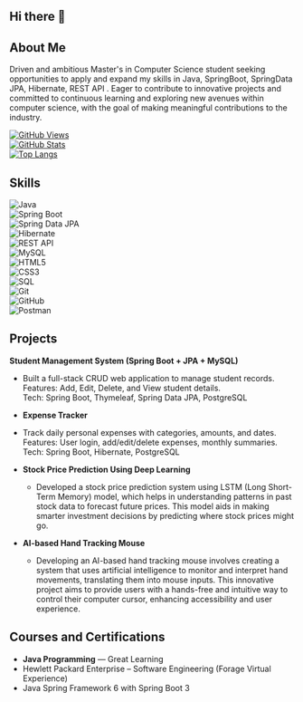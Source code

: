 ## Hi there 👋

## About Me
Driven and ambitious Master's in Computer Science student seeking opportunities to apply and expand my skills in Java, SpringBoot, SpringData JPA, Hibernate, REST API . Eager to contribute to innovative projects and committed to continuous learning and exploring new avenues within computer science, with the goal of making meaningful contributions to the industry.

[![GitHub Views](https://komarev.com/ghpvc/?username=Ramnathan07&label=Profile%20views&color=0e75b6&style=flat)](https://github.com/Ramnathan07)  
[![GitHub Stats](https://github-readme-stats.vercel.app/api?username=Ramnathan07&show_icons=true&theme=radical)](https://github.com/Ramnathan07)  
[![Top Langs](https://github-readme-stats.vercel.app/api/top-langs/?username=Ramnathan07&layout=compact&theme=radical)](https://github.com/Ramnathan07)

## Skills  
![Java](https://img.shields.io/badge/Java-%23ED8B00.svg?style=flat&logo=java&logoColor=white)  
![Spring Boot](https://img.shields.io/badge/Spring%20Boot-6DB33F.svg?style=flat&logo=spring-boot&logoColor=white)  
![Spring Data JPA](https://img.shields.io/badge/Spring%20Data%20JPA-007396.svg?style=flat&logo=spring&logoColor=white)  
![Hibernate](https://img.shields.io/badge/Hibernate-59666C.svg?style=flat&logo=hibernate&logoColor=white)  
![REST API](https://img.shields.io/badge/REST%20API-%2300ADD8.svg?style=flat&logo=flask&logoColor=white)  
![MySQL](https://img.shields.io/badge/MySQL-%2300f.svg?style=flat&logo=mysql&logoColor=white)  
![HTML5](https://img.shields.io/badge/HTML5-%23E34F26.svg?style=flat&logo=html5&logoColor=white)  
![CSS3](https://img.shields.io/badge/CSS3-%231572B6.svg?style=flat&logo=css3&logoColor=white)  
![SQL](https://img.shields.io/badge/SQL-%23007ACC.svg?style=flat&logo=sql&logoColor=white)  
![Git](https://img.shields.io/badge/Git-%23F05033.svg?style=flat&logo=git&logoColor=white)  
![GitHub](https://img.shields.io/badge/GitHub-%23121011.svg?style=flat&logo=github&logoColor=white)  
![Postman](https://img.shields.io/badge/Postman-FF6C37?style=flat&logo=postman&logoColor=white)

## Projects
**Student Management System (Spring Boot + JPA + MySQL)**  
 - Built a full-stack CRUD web application to manage student records.  
    Features: Add, Edit, Delete, and View student details.  
    Tech: Spring Boot, Thymeleaf, Spring Data JPA, PostgreSQL

- **Expense Tracker**  
 - Track daily personal expenses with categories, amounts, and dates.  
     Features: User login, add/edit/delete expenses, monthly summaries.  
     Tech: Spring Boot, Hibernate, PostgreSQL

- **Stock Price Prediction Using Deep Learning**
  - Developed a stock price prediction system using LSTM (Long Short-Term Memory) model, which helps in understanding patterns in past stock data to forecast future prices. This model aids in making smarter investment decisions by predicting where stock prices might go.

- **AI-based Hand Tracking Mouse**
  - Developing an AI-based hand tracking mouse involves creating a system that uses artificial intelligence to monitor and interpret hand movements, translating them into mouse inputs. This innovative project aims to provide users with a hands-free and intuitive way to control their computer cursor, enhancing accessibility and user experience.

## Courses and Certifications
- **Java Programming** — Great Learning
- Hewlett Packard Enterprise – Software Engineering (Forage Virtual Experience)
- Java Spring Framework 6 with Spring Boot 3
